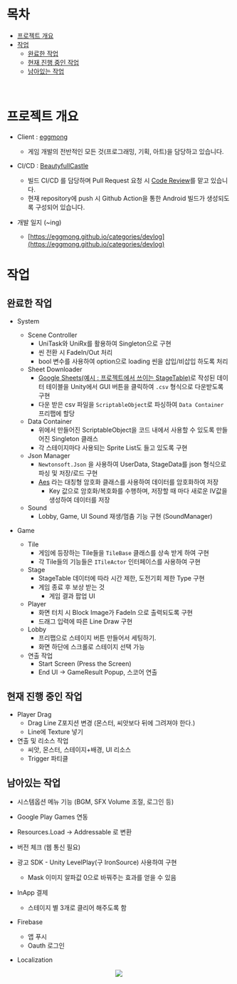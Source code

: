 목차
============
- [프로젝트 개요](#프로젝트-개요)
- [작업](#작업)
  - [완료한 작업](#완료한-작업)
  - [현재 진행 중인 작업](#현재-진행-중인-작업)
  - [남아있는 작업](#남아있는-작업)

<br>

프로젝트 개요
============
- Client : [eggmong](https://github.com/eggmong)
  - 게임 개발의 전반적인 모든 것(프로그래밍, 기획, 아트)을 담당하고 있습니다.
  
- CI/CD : [BeautyfullCastle](https://github.com/BeautyfullCastle)
  - 빌드 CI/CD 를 담당하며 Pull Request 요청 시 [Code Review](https://github.com/SukereamTeam/hamsterisfree/pulls?q=is%3Apr+is%3Aclosed)를 맡고 있습니다.
  - 현재 repository에 push 시 Github Action을 통한 Android 빌드가 생성되도록 구성되어 있습니다.
 
- 개발 일지 (~ing)
  - [https://eggmong.github.io/categories/devlog](https://eggmong.github.io/categories/devlog)


작업
============
완료한 작업
--------------------
- System
  - Scene Controller
    - UniTask와 UniRx를 활용하여 Singleton으로 구현
    - 씬 전환 시 FadeIn/Out 처리
    - bool 변수를 사용하여 option으로 loading 씬을 삽입/비삽입 하도록 처리
  - Sheet Downloader
    - [Google Sheets(예시 : 프로젝트에서 쓰이는 StageTable)](https://docs.google.com/spreadsheets/d/1fvU3xywFyNZkfHUn1L4PFeJu_uEJMswXxMU7Dl_PcmM/edit?usp=sharing)로 작성된 데이터 테이블을 Unity에서 GUI 버튼을 클릭하여 `.csv` 형식으로 다운받도록 구현
    - 다운 받은 csv 파일을 `ScriptableObject`로 파싱하여 `Data Container` 프리팹에 할당
  - Data Container
    - 위에서 만들어진 ScriptableObject을 코드 내에서 사용할 수 있도록 만들어진 Singleton 클래스
    - 각 스테이지마다 사용되는 Sprite List도 들고 있도록 구현
  - Json Manager
    - `Newtonsoft.Json` 을 사용하여 UserData, StageData를 json 형식으로 파싱 및 저장/로드 구현
    - [Aes](https://learn.microsoft.com/ko-kr/dotnet/api/system.security.cryptography.aes?view=net-7.0) 라는
대칭형 암호화 클래스를 사용하여 데이터를 암호화하여 저장
      - Key 값으로 암호화/복호화를 수행하며, 저장할 때 마다 새로운 IV값을 생성하여 데이터를 저장
  - Sound
    - Lobby, Game, UI Sound 재생/멈춤 기능 구현 (SoundManager)

- Game
  - Tile
    - 게임에 등장하는 Tile들을 `TileBase` 클래스를 상속 받게 하여 구현
    - 각 Tile들의 기능들은 `ITileActor` 인터페이스를 사용하여 구현
  - Stage
    - StageTable 데이터에 따라 시간 제한, 도전기회 제한 Type 구현
    -  게임 종료 후 보상 받는 것
		- 게임 결과 팝업 UI
  - Player
    - 화면 터치 시 Block Image가 FadeIn 으로 출력되도록 구현
    - 드래그 입력에 따른 Line Draw 구현
  - Lobby
	- 프리팹으로 스테이지 버튼 만들어서 세팅하기.
	- 화면 하단에 스크롤로 스테이지 선택 가능
  - 연출 작업
      - Start Screen (Press the Screen)
      - End UI -> GameResult Popup, 스코어 연출


현재 진행 중인 작업
--------------------

- Player Drag
	- Drag Line Z포지션 변경 (몬스터, 씨앗보다 뒤에 그려져야 한다.)
	- Line에 Texture 넣기
- 연출 및 리소스 작업
	- 씨앗, 몬스터, 스테이지+배경, UI 리소스
 	- Trigger 파티클 


남아있는 작업
--------------------
- 시스템옵션 메뉴 기능 (BGM, SFX Volume 조절, 로그인 등)

- Google Play Games 연동

- Resources.Load -> Addressable 로 변환

- 버전 체크 (웹 통신 필요)

- 광고 SDK
        - Unity LevelPlay(구 IronSource) 사용하여 구현
	- Mask 이미지 알파값 0으로 바꿔주는 효과를 얻을 수 있음

- InApp 결제
	- 스테이지 별 3개로 클리어 해주도록 함

- Firebase
	- 앱 푸시
	- Oauth 로그인

- Localization
  

<p align="center">
<a href="https://hits.seeyoufarm.com"><img src="https://hits.seeyoufarm.com/api/count/incr/badge.svg?url=https%3A%2F%2Fgithub.com%2FSukereamTeam%2Fhamsterisfree&count_bg=%2379C83D&title_bg=%235C5C5C&icon=&icon_color=%23E7E7E7&title=hits&edge_flat=false"/></a>                                       
</p>
